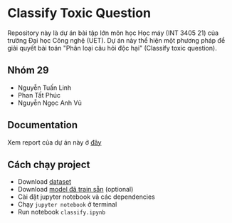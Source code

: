 # Classify Toxic Question
Repository này là dự án bài tập lớn môn học Học máy (INT 3405 21) của trường Đại học Công nghệ (UET). Dự án này thể hiện
một phương pháp để giải quyết bài toán "Phân loại câu hỏi độc hại" (Classify toxic question).

## Nhóm 29

- Nguyễn Tuấn Linh
- Phan Tất Phúc
- Nguyễn Ngọc Anh Vũ

## Documentation
Xem report của dự án này ở [đây](https://drive.google.com/file/d/1K3v3oymPoWQuMaws3WsijmLpNRe-8eM5/view?usp=sharing)

## Cách chạy project

- Download [dataset](https://www.kaggle.com/c/quora-insincere-questions-classification/data)
- Download [model đã train sẵn](https://drive.google.com/file/d/1cq8jpBlxFgvxufzwGN2SCh88K-7pyZ1E/view?usp=sharing) (optional)
- Cài đặt jupyter notebook và các dependencies
- Chạy `jupyter notebook` ở terminal
- Run notebook `classify.ipynb`